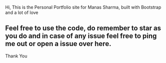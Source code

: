 <p align="center">

Hi, This is the Personal Portfolio site for Manas Sharma, built with Bootstrap and a lot of love
</p>


## Feel free to use the code, do remember to star as you do and in case of any issue feel free to ping me out or open a issue over here.


Thank You
